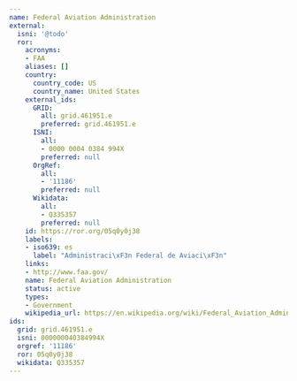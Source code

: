 ```yaml
---
name: Federal Aviation Administration
external:
  isni: '@todo'
  ror:
    acronyms:
    - FAA
    aliases: []
    country:
      country_code: US
      country_name: United States
    external_ids:
      GRID:
        all: grid.461951.e
        preferred: grid.461951.e
      ISNI:
        all:
        - 0000 0004 0384 994X
        preferred: null
      OrgRef:
        all:
        - '11186'
        preferred: null
      Wikidata:
        all:
        - Q335357
        preferred: null
    id: https://ror.org/05q0y0j38
    labels:
    - iso639: es
      label: "Administraci\xF3n Federal de Aviaci\xF3n"
    links:
    - http://www.faa.gov/
    name: Federal Aviation Administration
    status: active
    types:
    - Government
    wikipedia_url: https://en.wikipedia.org/wiki/Federal_Aviation_Administration
ids:
  grid: grid.461951.e
  isni: 000000040384994X
  orgref: '11186'
  ror: 05q0y0j38
  wikidata: Q335357
---
```

